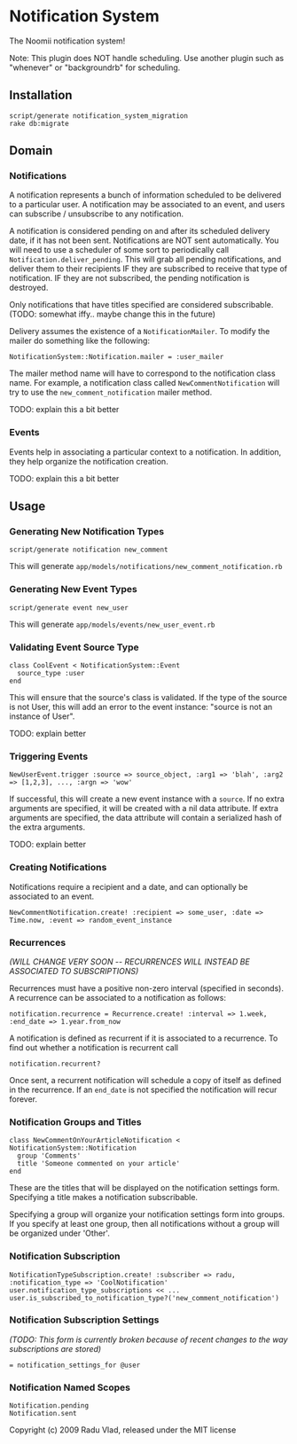 Notification System
===================

The Noomii notification system!

Note: This plugin does NOT handle scheduling. Use another plugin such as "whenever" or "backgroundrb" for scheduling.

Installation
------------

    script/generate notification_system_migration
    rake db:migrate

Domain
------

### Notifications ###

A notification represents a bunch of information scheduled to be delivered to a particular user. A notification may be associated to an event, and users can subscribe / unsubscribe to any notification.

A notification is considered pending on and after its scheduled delivery date, if it has not been sent. Notifications are NOT sent automatically. You will need to use a scheduler of some sort to periodically call `Notification.deliver_pending`. This will grab all pending notifications, and deliver them to their recipients IF they are subscribed to receive that type of notification. IF they are not subscribed, the pending notification is destroyed.

Only notifications that have titles specified are considered subscribable. (TODO: somewhat iffy.. maybe change this in the future)

Delivery assumes the existence of a `NotificationMailer`. To modify the mailer do something like the following:

    NotificationSystem::Notification.mailer = :user_mailer

The mailer method name will have to correspond to the notification class name. For example, a notification class called `NewCommentNotification` will try to use the `new_comment_notification` mailer method.

TODO: explain this a bit better

### Events ###

Events help in associating a particular context to a notification. In addition, they help organize the notification creation.

TODO: explain this a bit better


Usage
-----

### Generating New Notification Types ###

    script/generate notification new_comment
    
This will generate `app/models/notifications/new_comment_notification.rb`

### Generating New Event Types ###

    script/generate event new_user

This will generate `app/models/events/new_user_event.rb`

### Validating Event Source Type ###

    class CoolEvent < NotificationSystem::Event
      source_type :user
    end
    
This will ensure that the source's class is validated. If the type of the source is not User, this will add an error to the event instance: "source is not an instance of User".

TODO: explain better

### Triggering Events ###

    NewUserEvent.trigger :source => source_object, :arg1 => 'blah', :arg2 => [1,2,3], ..., :argn => 'wow'
    
If successful, this will create a new event instance with a `source`. If no extra arguments are specified, it will be created with a nil data attribute. If extra arguments are specified, the data attribute will contain a serialized hash of the extra arguments.

TODO: explain better
    
### Creating Notifications ###

Notifications require a recipient and a date, and can optionally be associated to an event.

    NewCommentNotification.create! :recipient => some_user, :date => Time.now, :event => random_event_instance

### Recurrences ###

*(WILL CHANGE VERY SOON -- RECURRENCES WILL INSTEAD BE ASSOCIATED TO SUBSCRIPTIONS)*

Recurrences must have a positive non-zero interval (specified in seconds). A recurrence can be associated to a notification as follows:

    notification.recurrence = Recurrence.create! :interval => 1.week, :end_date => 1.year.from_now

A notification is defined as recurrent if it is associated to a recurrence. To find out whether a notification is recurrent call

    notification.recurrent?

Once sent, a recurrent notification will schedule a copy of itself as defined in the recurrence. If an `end_date` is not specified the notification will recur forever.

### Notification Groups and Titles ###

    class NewCommentOnYourArticleNotification < NotificationSystem::Notification
      group 'Comments'
      title 'Someone commented on your article'
    end
    
These are the titles that will be displayed on the notification settings form. Specifying a title makes a notification subscribable.

Specifying a group will organize your notification settings form into groups. If you specify at least one group, then all notifications
without a group will be organized under 'Other'.

### Notification Subscription ###

    NotificationTypeSubscription.create! :subscriber => radu, :notification_type => 'CoolNotification'
    user.notification_type_subscriptions << ...
    user.is_subscribed_to_notification_type?('new_comment_notification')
    
### Notification Subscription Settings ###

*(TODO: This form is currently broken because of recent changes to the way subscriptions are stored)*

    = notification_settings_for @user
    
### Notification Named Scopes ###

    Notification.pending
    Notification.sent

Copyright (c) 2009 Radu Vlad, released under the MIT license
